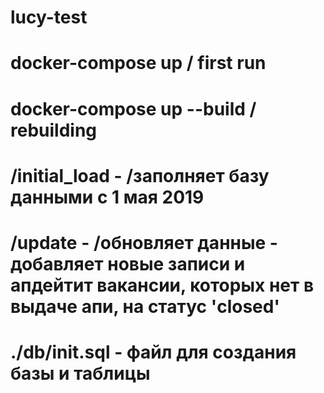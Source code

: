 # lucy-test

# docker-compose up / first run
# docker-compose up --build / rebuilding
# /initial_load - /заполняет базу данными с 1 мая 2019
# /update - /обновляет данные - добавляет новые записи и апдейтит вакансии, которых нет в выдаче апи, на статус 'closed'
# ./db/init.sql - файл для создания базы и таблицы